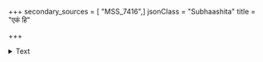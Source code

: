 +++
secondary_sources = [ "MSS_7416",]
jsonClass = "Subhaashita"
title = "एकं हि"

+++

<details><summary>Text</summary>

एकं हि चक्षुरमलं सहजो विवेको विद्वद्भिरेव सह संवसतिर्द्वितीयम्।  
एतद् द्वयं भुवि न यस्य स तत्त्वतोऽन्धस् तस्यापमार्गचलने वद कोऽपराधः॥
</details>
